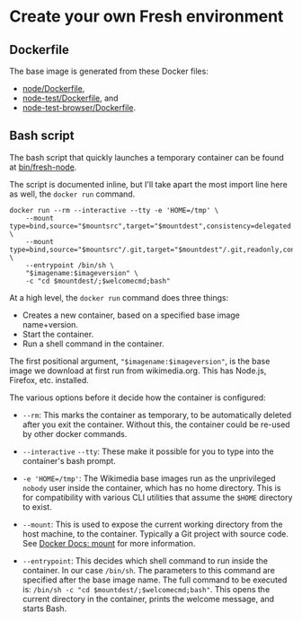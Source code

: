 # Create your own Fresh environment

## Dockerfile

The base image is generated from these Docker files:

* [node/Dockerfile](https://github.com/wikimedia/integration-config/blob/de60ab21ed/dockerfiles/node10/Dockerfile.template#L1),
* [node-test/Dockerfile](https://github.com/wikimedia/integration-config/blob/de60ab21ed/dockerfiles/node10-test/Dockerfile.template#L1), and
* [node-test-browser/Dockerfile](https://github.com/wikimedia/integration-config/blob/de60ab21ed/dockerfiles/node10-test-browser/Dockerfile.template#L1).

## Bash script

The bash script that quickly launches a temporary container can be found
at [bin/fresh-node](./bin/fresh-node#L3).

The script is documented inline, but I'll take apart the most
import line here as well, the `docker run` command.

```
docker run --rm --interactive --tty -e 'HOME=/tmp' \
	--mount type=bind,source="$mountsrc",target="$mountdest",consistency=delegated \
	--mount type=bind,source="$mountsrc"/.git,target="$mountdest"/.git,readonly,consistency=cached \
	--entrypoint /bin/sh \
	"$imagename:$imageversion" \
	-c "cd $mountdest/;$welcomecmd;bash"
```

At a high level, the `docker run` command does three things:

* Creates a new container, based on a specified base image name+version.
* Start the container.
* Run a shell command in the container.

The first positional argument, `"$imagename:$imageversion"`, is the base
image we download at first run from wikimedia.org. This has Node.js, Firefox,
etc. installed.

The various options before it decide how the container is configured:

* `--rm`: This marks the container as temporary, to be automatically
  deleted after you exit the container. Without this, the container
  could be re-used by other docker commands.

* `--interactive` `--tty`: These make it possible for you to type into the
  container's bash prompt.

* `-e 'HOME=/tmp'`: The Wikimedia base images run as the unprivileged
  `nobody` user inside the container, which has no home directory.
  This is for compatibility with various CLI utilities that assume
  the `$HOME` directory to exist.

* `--mount`: This is used to expose the current working directory from
  the host machine, to the container. Typically a Git project with source
  code. See [Docker Docs: mount](https://docs.docker.com/storage/bind-mounts/)
  for more information.

* `--entrypoint`: This decides which shell command to run inside the
  container. In our case `/bin/sh`. The parameters to this command are
  specified after the base image name. The full command to be executed is:
  `/bin/sh -c "cd $mountdest/;$welcomecmd;bash"`. This opens the current
  directory in the container, prints the welcome message, and starts Bash.

